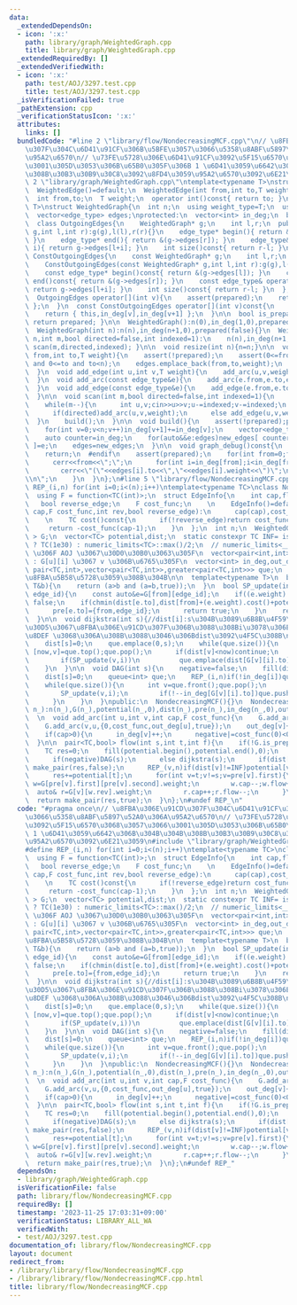```yaml
---
data:
  _extendedDependsOn:
  - icon: ':x:'
    path: library/graph/WeightedGraph.cpp
    title: library/graph/WeightedGraph.cpp
  _extendedRequiredBy: []
  _extendedVerifiedWith:
  - icon: ':x:'
    path: test/AOJ/3297.test.cpp
    title: test/AOJ/3297.test.cpp
  _isVerificationFailed: true
  _pathExtension: cpp
  _verificationStatusIcon: ':x:'
  attributes:
    links: []
  bundledCode: "#line 2 \"library/flow/NondecreasingMCF.cpp\"\n// \u8FBA\u306E\u91CD\
    \u307F\u304C\u6D41\u91CF\u306B\u5BFE\u3057\u3066\u5358\u8ABF\u5897\u52A0\u306A\
    \u95A2\u6570\n// \u73FE\u5728\u306E\u6D41\u91CF\u3092\u5F15\u6570\u3068\u3057\u3066\
    \u3001\u305D\u3053\u306B\u65B0\u305F\u306B 1 \u6D41\u3059\u6642\u306B\u304B\u304B\
    \u308B\u30B3\u30B9\u30C8\u3092\u8FD4\u3059\u95A2\u6570\u3092\u6E21\u3059\n#line\
    \ 2 \"library/graph/WeightedGraph.cpp\"\ntemplate<typename T>\nstruct WeightedEdge{\n\
    \  WeightedEdge()=default;\n  WeightedEdge(int from,int to,T weight):from(from),to(to),weight(weight){}\n\
    \  int from,to;\n  T weight;\n  operator int()const{ return to; }\n};\n\ntemplate<typename\
    \ T>\nstruct WeightedGraph{\n  int n;\n  using weight_type=T;\n  using edge_type=WeightedEdge<T>;\n\
    \  vector<edge_type> edges;\nprotected:\n  vector<int> in_deg;\n  bool prepared;\n\
    \  class OutgoingEdges{\n    WeightedGraph* g;\n    int l,r;\n  public:\n    OutgoingEdges(WeightedGraph*\
    \ g,int l,int r):g(g),l(l),r(r){}\n    edge_type* begin(){ return &(g->edges[l]);\
    \ }\n    edge_type* end(){ return &(g->edges[r]); }\n    edge_type& operator[](int\
    \ i){ return g->edges[l+i]; }\n    int size()const{ return r-l; }\n  };\n  class\
    \ ConstOutgoingEdges{\n    const WeightedGraph* g;\n    int l,r;\n  public:\n\
    \    ConstOutgoingEdges(const WeightedGraph* g,int l,int r):g(g),l(l),r(r){}\n\
    \    const edge_type* begin()const{ return &(g->edges[l]); }\n    const edge_type*\
    \ end()const{ return &(g->edges[r]); }\n    const edge_type& operator[](int i)const{\
    \ return g->edges[l+i]; }\n    int size()const{ return r-l; }\n  };\npublic:\n\
    \  OutgoingEdges operator[](int v){\n    assert(prepared);\n    return { this,in_deg[v],in_deg[v+1]\
    \ };\n  }\n  const ConstOutgoingEdges operator[](int v)const{\n    assert(prepared);\n\
    \    return { this,in_deg[v],in_deg[v+1] };\n  }\n\n  bool is_prepared()const{\
    \ return prepared; }\n\n  WeightedGraph():n(0),in_deg(1,0),prepared(false){}\n\
    \  WeightedGraph(int n):n(n),in_deg(n+1,0),prepared(false){}\n  WeightedGraph(int\
    \ n,int m,bool directed=false,int indexed=1):\n    n(n),in_deg(n+1,0),prepared(false){\
    \ scan(m,directed,indexed); }\n\n  void resize(int n){n=n;}\n\n  void add_arc(int\
    \ from,int to,T weight){\n    assert(!prepared);\n    assert(0<=from and from<n\
    \ and 0<=to and to<n);\n    edges.emplace_back(from,to,weight);\n    in_deg[from+1]++;\n\
    \  }\n  void add_edge(int u,int v,T weight){\n    add_arc(u,v,weight);\n    add_arc(v,u,weight);\n\
    \  }\n  void add_arc(const edge_type&e){\n    add_arc(e.from,e.to,e.weight);\n\
    \  }\n  void add_edge(const edge_type&e){\n    add_edge(e.from,e.to,e.weight);\n\
    \  }\n\n  void scan(int m,bool directed=false,int indexed=1){\n    edges.reserve(directed?m:2*m);\n\
    \    while(m--){\n      int u,v;cin>>u>>v;u-=indexed;v-=indexed;\n      T weight;cin>>weight;\n\
    \      if(directed)add_arc(u,v,weight);\n      else add_edge(u,v,weight);\n  \
    \  }\n    build();\n  }\n\n  void build(){\n    assert(!prepared);prepared=true;\n\
    \    for(int v=0;v<n;v++)in_deg[v+1]+=in_deg[v];\n    vector<edge_type> new_edges(in_deg.back());\n\
    \    auto counter=in_deg;\n    for(auto&&e:edges)new_edges[ counter[e.from]++\
    \ ]=e;\n    edges=new_edges;\n  }\n\n  void graph_debug()const{\n  #ifndef __DEBUG\n\
    \    return;\n  #endif\n    assert(prepared);\n    for(int from=0;from<n;from++){\n\
    \      cerr<<from<<\";\";\n      for(int i=in_deg[from];i<in_deg[from+1];i++)\n\
    \        cerr<<\"(\"<<edges[i].to<<\",\"<<edges[i].weight<<\")\";\n      cerr<<\"\
    \\n\";\n    }\n  }\n};\n#line 5 \"library/flow/NondecreasingMCF.cpp\"\n#define\
    \ REP_(i,n) for(int i=0;i<(n);i++)\ntemplate<typename TC>\nclass NondecreasingMCF{\n\
    \  using F = function<TC(int)>;\n  struct EdgeInfo{\n    int cap,flow,rev;\n \
    \   bool reverse_edge;\n    F cost_func;\n    \n    EdgeInfo()=default;\n    EdgeInfo(int\
    \ cap,F cost_func,int rev,bool reverse_edge):\n      cap(cap),cost_func(cost_func),rev(rev),reverse_edge(reverse_edge),flow(0){}\n\
    \    \n    TC cost()const{\n      if(!reverse_edge)return cost_func(flow);\n \
    \     return -cost_func(cap-1);\n    }\n  };\n  int n;\n  WeightedGraph< EdgeInfo\
    \ > G;\n  vector<TC> potential,dist;\n  static constexpr TC INF= is_same_v<TC,__int128>\
    \ ? TC(1e30) : numeric_limits<TC>::max()/2;\n  // numeric_limits<__int128 >::max()\
    \ \u306F AOJ \u3067\u30D0\u30B0\u3063\u305F\n  vector<pair<int,int>> pre; // pre[v]=[u,i]\
    \ : G[u][i] \u3067 v \u306B\u6765\u305F\n  vector<int> in_deg,out_deg;\n  priority_queue<\
    \ pair<TC,int>,vector<pair<TC,int>>,greater<pair<TC,int>>> que;\n  bool negative=false;//\u8CA0\
    \u8FBA\u5B58\u5728\u3059\u308B\u304B\n\n  template<typename T>\n  bool chmin(T&a,const\
    \ T&b){\n    return (a>b and (a=b,true));\n  }\n  bool SP_update(int from,int\
    \ edge_id){\n    const auto&e=G[from][edge_id];\n    if((e.weight).cap==0)return\
    \ false;\n    if(chmin(dist[e.to],dist[from]+(e.weight).cost()+potential[from]-potential[e.to])){\n\
    \      pre[e.to]={from,edge_id};\n      return true;\n    }\n    return false;\n\
    \  }\n\n  void dijkstra(int s){//dist[i]:s\u304B\u3089\u6B8B\u4F59\u30B0\u30E9\
    \u30D5\u3067\u8FBA\u306E\u91CD\u307F\u306B\u3088\u308Bi\u3078\u306E\u6700\u77ED\
    \u8DEF \u3068\u306A\u308B\u3088\u3046\u306Bdist\u3092\u4F5C\u308B\n    fill(dist.begin(),dist.end(),INF);\n\
    \    dist[s]=0;\n    que.emplace(0,s);\n    while(que.size()){\n      const auto\
    \ [now,v]=que.top();que.pop();\n      if(dist[v]<now)continue;\n      REP_(i,G[v].size())\n\
    \        if(SP_update(v,i))\n          que.emplace(dist[G[v][i].to],G[v][i].to);\n\
    \    }\n  }\n\n  void DAG(int s){\n    negative=false;\n    fill(dist.begin(),dist.end(),INF);\n\
    \    dist[s]=0;\n    queue<int> que;\n    REP_(i,n)if(!in_deg[i])que.push(i);\n\
    \    while(que.size()){\n      int v=que.front();que.pop();\n      REP_(i,G[v].size()){\n\
    \        SP_update(v,i);\n        if(!--in_deg[G[v][i].to])que.push(G[v][i].to);\n\
    \      }\n    }\n  }\npublic:\n  NondecreasingMCF(){}\n  NondecreasingMCF(int\
    \ n_):n(n_),G(n_),potential(n_,0),dist(n_),pre(n_),in_deg(n_,0),out_deg(n_,0),negative(false){}\n\
    \  \n  void add_arc(int u,int v,int cap,F cost_func){\n    G.add_arc(u,v,{cap,cost_func,out_deg[v],false});\n\
    \    G.add_arc(v,u,{0,cost_func,out_deg[u],true});\n    out_deg[v]++;out_deg[u]++;\n\
    \    if(cap>0){\n      in_deg[v]++;\n      negative|=cost_func(0)<0;\n    }\n\
    \  }\n\n  pair<TC,bool> flow(int s,int t,int f){\n    if(!G.is_prepared())G.build();\n\
    \    TC res=0;\n    fill(potential.begin(),potential.end(),0);\n    for(int i=0;i<f;i++){\n\
    \      if(negative)DAG(s);\n      else dijkstra(s);\n      if(dist[t]==INF)return\
    \ make_pair(res,false);\n      REP_(v,n)if(dist[v]!=INF)potential[v]+=dist[v];\n\
    \      res+=potential[t];\n      for(int v=t;v!=s;v=pre[v].first){\n        auto&\
    \ w=G[pre[v].first][pre[v].second].weight;\n        w.cap--;w.flow++;\n      \
    \  auto& r=G[v][w.rev].weight;\n        r.cap++;r.flow--;\n      }\n    }\n  \
    \  return make_pair(res,true);\n  }\n};\n#undef REP_\n"
  code: "#pragma once\n// \u8FBA\u306E\u91CD\u307F\u304C\u6D41\u91CF\u306B\u5BFE\u3057\
    \u3066\u5358\u8ABF\u5897\u52A0\u306A\u95A2\u6570\n// \u73FE\u5728\u306E\u6D41\u91CF\
    \u3092\u5F15\u6570\u3068\u3057\u3066\u3001\u305D\u3053\u306B\u65B0\u305F\u306B\
    \ 1 \u6D41\u3059\u6642\u306B\u304B\u304B\u308B\u30B3\u30B9\u30C8\u3092\u8FD4\u3059\
    \u95A2\u6570\u3092\u6E21\u3059\n#include \"library/graph/WeightedGraph.cpp\"\n\
    #define REP_(i,n) for(int i=0;i<(n);i++)\ntemplate<typename TC>\nclass NondecreasingMCF{\n\
    \  using F = function<TC(int)>;\n  struct EdgeInfo{\n    int cap,flow,rev;\n \
    \   bool reverse_edge;\n    F cost_func;\n    \n    EdgeInfo()=default;\n    EdgeInfo(int\
    \ cap,F cost_func,int rev,bool reverse_edge):\n      cap(cap),cost_func(cost_func),rev(rev),reverse_edge(reverse_edge),flow(0){}\n\
    \    \n    TC cost()const{\n      if(!reverse_edge)return cost_func(flow);\n \
    \     return -cost_func(cap-1);\n    }\n  };\n  int n;\n  WeightedGraph< EdgeInfo\
    \ > G;\n  vector<TC> potential,dist;\n  static constexpr TC INF= is_same_v<TC,__int128>\
    \ ? TC(1e30) : numeric_limits<TC>::max()/2;\n  // numeric_limits<__int128 >::max()\
    \ \u306F AOJ \u3067\u30D0\u30B0\u3063\u305F\n  vector<pair<int,int>> pre; // pre[v]=[u,i]\
    \ : G[u][i] \u3067 v \u306B\u6765\u305F\n  vector<int> in_deg,out_deg;\n  priority_queue<\
    \ pair<TC,int>,vector<pair<TC,int>>,greater<pair<TC,int>>> que;\n  bool negative=false;//\u8CA0\
    \u8FBA\u5B58\u5728\u3059\u308B\u304B\n\n  template<typename T>\n  bool chmin(T&a,const\
    \ T&b){\n    return (a>b and (a=b,true));\n  }\n  bool SP_update(int from,int\
    \ edge_id){\n    const auto&e=G[from][edge_id];\n    if((e.weight).cap==0)return\
    \ false;\n    if(chmin(dist[e.to],dist[from]+(e.weight).cost()+potential[from]-potential[e.to])){\n\
    \      pre[e.to]={from,edge_id};\n      return true;\n    }\n    return false;\n\
    \  }\n\n  void dijkstra(int s){//dist[i]:s\u304B\u3089\u6B8B\u4F59\u30B0\u30E9\
    \u30D5\u3067\u8FBA\u306E\u91CD\u307F\u306B\u3088\u308Bi\u3078\u306E\u6700\u77ED\
    \u8DEF \u3068\u306A\u308B\u3088\u3046\u306Bdist\u3092\u4F5C\u308B\n    fill(dist.begin(),dist.end(),INF);\n\
    \    dist[s]=0;\n    que.emplace(0,s);\n    while(que.size()){\n      const auto\
    \ [now,v]=que.top();que.pop();\n      if(dist[v]<now)continue;\n      REP_(i,G[v].size())\n\
    \        if(SP_update(v,i))\n          que.emplace(dist[G[v][i].to],G[v][i].to);\n\
    \    }\n  }\n\n  void DAG(int s){\n    negative=false;\n    fill(dist.begin(),dist.end(),INF);\n\
    \    dist[s]=0;\n    queue<int> que;\n    REP_(i,n)if(!in_deg[i])que.push(i);\n\
    \    while(que.size()){\n      int v=que.front();que.pop();\n      REP_(i,G[v].size()){\n\
    \        SP_update(v,i);\n        if(!--in_deg[G[v][i].to])que.push(G[v][i].to);\n\
    \      }\n    }\n  }\npublic:\n  NondecreasingMCF(){}\n  NondecreasingMCF(int\
    \ n_):n(n_),G(n_),potential(n_,0),dist(n_),pre(n_),in_deg(n_,0),out_deg(n_,0),negative(false){}\n\
    \  \n  void add_arc(int u,int v,int cap,F cost_func){\n    G.add_arc(u,v,{cap,cost_func,out_deg[v],false});\n\
    \    G.add_arc(v,u,{0,cost_func,out_deg[u],true});\n    out_deg[v]++;out_deg[u]++;\n\
    \    if(cap>0){\n      in_deg[v]++;\n      negative|=cost_func(0)<0;\n    }\n\
    \  }\n\n  pair<TC,bool> flow(int s,int t,int f){\n    if(!G.is_prepared())G.build();\n\
    \    TC res=0;\n    fill(potential.begin(),potential.end(),0);\n    for(int i=0;i<f;i++){\n\
    \      if(negative)DAG(s);\n      else dijkstra(s);\n      if(dist[t]==INF)return\
    \ make_pair(res,false);\n      REP_(v,n)if(dist[v]!=INF)potential[v]+=dist[v];\n\
    \      res+=potential[t];\n      for(int v=t;v!=s;v=pre[v].first){\n        auto&\
    \ w=G[pre[v].first][pre[v].second].weight;\n        w.cap--;w.flow++;\n      \
    \  auto& r=G[v][w.rev].weight;\n        r.cap++;r.flow--;\n      }\n    }\n  \
    \  return make_pair(res,true);\n  }\n};\n#undef REP_"
  dependsOn:
  - library/graph/WeightedGraph.cpp
  isVerificationFile: false
  path: library/flow/NondecreasingMCF.cpp
  requiredBy: []
  timestamp: '2023-11-25 17:03:31+09:00'
  verificationStatus: LIBRARY_ALL_WA
  verifiedWith:
  - test/AOJ/3297.test.cpp
documentation_of: library/flow/NondecreasingMCF.cpp
layout: document
redirect_from:
- /library/library/flow/NondecreasingMCF.cpp
- /library/library/flow/NondecreasingMCF.cpp.html
title: library/flow/NondecreasingMCF.cpp
---
```

